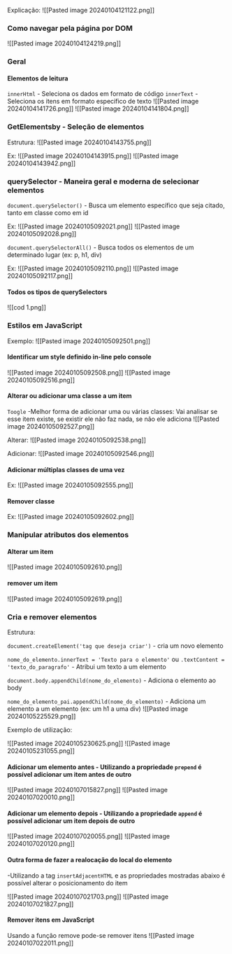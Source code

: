 Explicação:
![[Pasted image 20240104121122.png]]



### Como navegar pela página por DOM
![[Pasted image 20240104124219.png]]



### Geral
#### Elementos de leitura

`innerHtml`  - Seleciona os dados em formato de código
`innerText` - Seleciona os itens em formato especifico de texto
![[Pasted image 20240104141726.png]]
![[Pasted image 20240104141804.png]]




### GetElementsby -  Seleção de elementos

Estrutura:
![[Pasted image 20240104143755.png]]

Ex:
![[Pasted image 20240104143915.png]]
![[Pasted image 20240104143942.png]]



### querySelector  - Maneira geral e moderna de selecionar elementos

`document.querySelector()`  - Busca um elemento específico que seja citado, tanto em classe como em id

Ex:
![[Pasted image 20240105092021.png]]
![[Pasted image 20240105092028.png]]




`document.querySelectorAll()`  - Busca todos os elementos de um determinado lugar (ex: p, h1, div)

Ex:
![[Pasted image 20240105092110.png]]
![[Pasted image 20240105092117.png]]




#### Todos os tipos de querySelectors
![[cod 1.png]]




### Estilos em JavaScript

Exemplo:
![[Pasted image 20240105092501.png]]


#### Identificar um style definido in-line pelo console
![[Pasted image 20240105092508.png]]
![[Pasted image 20240105092516.png]]


#### Alterar ou adicionar uma classe a um item

`Toogle`  -Melhor forma de adicionar uma ou várias classes: Vai analisar se esse item existe, se existir ele não faz nada, se não ele adiciona
![[Pasted image 20240105092527.png]]


Alterar:
![[Pasted image 20240105092538.png]]


Adicionar:
![[Pasted image 20240105092546.png]]



#### Adicionar múltiplas classes de uma vez

Ex:
![[Pasted image 20240105092555.png]]


#### Remover classe

Ex:
![[Pasted image 20240105092602.png]]



### Manipular atributos dos elementos

#### Alterar um item
![[Pasted image 20240105092610.png]]


#### remover um item
![[Pasted image 20240105092619.png]]



### Cria e remover elementos

Estrutura:

`document.createElement('tag que deseja criar')` - cria um novo elemento

`nome_do_elemento.innerText = 'Texto para o elemento'` ou `.textContent = 'texto_do_paragrafo'` - Atribui um texto a um elemento

`document.body.appendChild(nome_do_elemento)`  - Adiciona o elemento ao body

`nome_do_elemento_pai.appendChild(nome_do_elemento)` - Adiciona um elemento a um elemento (ex: um h1 a uma div)
![[Pasted image 20240105225529.png]]

Exemplo de utilização:

![[Pasted image 20240105230625.png]]
![[Pasted image 20240105231055.png]]



#### Adicionar um elemento antes - Utilizando a propriedade `prepend` é possível adicionar um item antes de outro

![[Pasted image 20240107015827.png]]
![[Pasted image 20240107020010.png]]



#### Adicionar um elemento depois  - Utilizando a propriedade `append` é possível adicionar um item depois de outro
![[Pasted image 20240107020055.png]]
![[Pasted image 20240107020120.png]]



#### Outra forma de fazer a realocação do local do elemento

-Utilizando a tag `insertAdjacentHTML` e as propriedades mostradas abaixo é possível alterar o posicionamento do item

![[Pasted image 20240107021703.png]]
![[Pasted image 20240107021827.png]]




#### Remover itens em JavaScript

Usando a função remove pode-se remover itens
![[Pasted image 20240107022011.png]]



